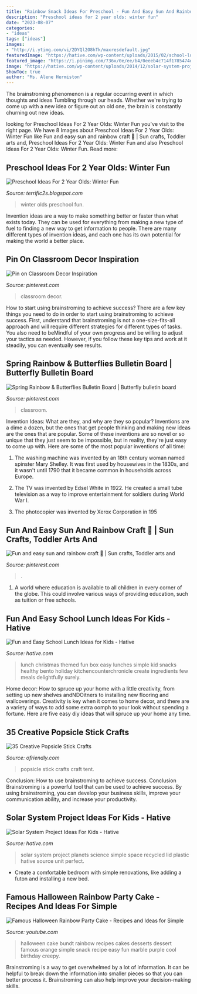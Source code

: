 ```yaml
---
title: "Rainbow Snack Ideas For Preschool - Fun And Easy Sun And Rainbow Craft 🌈"
description: "Preschool ideas for 2 year olds: winter fun"
date: "2023-08-07"
categories:
- "ideas"
tags: ["ideas"]
images:
- "http://i.ytimg.com/vi/2DYQl2O8hTk/maxresdefault.jpg"
featuredImage: "https://hative.com/wp-content/uploads/2015/02/school-lunch-ideas-for-kids/4-school-lunch-ideas-for-kids.jpg"
featured_image: "https://i.pinimg.com/736x/0e/ee/b4/0eeeb4c714f1785474d5f604f976ab46.jpg"
image: "https://hative.com/wp-content/uploads/2014/12/solar-system-project-ideas/15-solar-system-project-ideas.jpg"
ShowToc: true
author: "Ms. Alene Hermiston"
---
```



The brainstroming phenomenon is a regular occurring event in which thoughts and ideas Tumbling through our heads. Whether we're trying to come up with a new idea or figure out an old one, the brain is constantly churning out new ideas. 

	

		
looking for Preschool Ideas For 2 Year Olds: Winter Fun you've visit to the right page. We have 8 Images about Preschool Ideas For 2 Year Olds: Winter Fun like Fun and easy sun and rainbow craft 🌈 | Sun crafts, Toddler arts and, Preschool Ideas For 2 Year Olds: Winter Fun and also Preschool Ideas For 2 Year Olds: Winter Fun. Read more:
		
    
## Preschool Ideas For 2 Year Olds: Winter Fun

<img loading=lazy src="http://4.bp.blogspot.com/-nlxWxBBh1ek/T2GlwynSAMI/AAAAAAAACs0/UKaUrAhB4MQ/s1600/IMG_0069.JPG" onerror="this.onerror=null;this.src='https://tse3.mm.bing.net/th?id=OIP.dGQ2nMaZkvN_aftRXxA0FgHaJ4&amp;pid=15.1';" alt="Preschool Ideas For 2 Year Olds: Winter Fun">

_Source: terrific2s.blogspot.com_

>winter olds preschool fun. 

	

Invention ideas are a way to make something better or faster than what exists today. They can be used for everything from making a new type of fuel to finding a new way to get information to people. There are many different types of invention ideas, and each one has its own potential for making the world a better place.

    
## Pin On Classroom Decor Inspiration

<img loading=lazy src="https://i.pinimg.com/736x/a7/67/3c/a7673cb2c78bcdeba0b0c5b0456947b0.jpg" onerror="this.onerror=null;this.src='https://tse3.mm.bing.net/th?id=OIP.web-O1KqzDsn6snSmXeE-AHaJ3&amp;pid=15.1';" alt="Pin on Classroom Decor Inspiration">

_Source: pinterest.com_

>classroom decor. 

	

How to start using brainstroming to achieve success?
There are a few key things you need to do in order to start using brainstroming to achieve success. First, understand that brainstroming is not a one-size-fits-all approach and will require different strategies for different types of tasks. You also need to beMindful of your own progress and be willing to adjust your tactics as needed. However, if you follow these key tips and work at it steadily, you can eventually see results.

    
## Spring Rainbow &amp; Butterflies Bulletin Board | Butterfly Bulletin Board

<img loading=lazy src="https://i.pinimg.com/736x/54/25/6f/54256fb0f7d929e1a6b0333686644e18.jpg" onerror="this.onerror=null;this.src='https://tse2.mm.bing.net/th?id=OIP.K4RvcYvH6i9cbjXGyWJsBgHaHa&amp;pid=15.1';" alt="Spring Rainbow &amp; Butterflies Bulletin Board | Butterfly bulletin board">

_Source: pinterest.com_

>classroom. 

	

Invention Ideas: What are they, and why are they so popular?
Inventions are a dime a dozen, but the ones that get people thinking and making new ideas are the ones that are popular. Some of these inventions are so novel or so unique that they just seem to be impossible, but in reality, they're just easy to come up with. Here are some of the most popular inventions of all time: 
1. The washing machine was invented by an 18th century woman named spinster Mary Shelley. It was first used by housewives in the 1830s, and it wasn't until 1790 that it became common in households across Europe.

2. The TV was invented by Edsel White in 1922. He created a small tube television as a way to improve entertainment for soldiers during World War I.

3. The photocopier was invented by Xerox Corporation in 195
    
## Fun And Easy Sun And Rainbow Craft 🌈 | Sun Crafts, Toddler Arts And

<img loading=lazy src="https://i.pinimg.com/736x/0e/ee/b4/0eeeb4c714f1785474d5f604f976ab46.jpg" onerror="this.onerror=null;this.src='https://tse3.mm.bing.net/th?id=OIP.V_74fdXjHpDMmR8ZElTBJQHaJ3&amp;pid=15.1';" alt="Fun and easy sun and rainbow craft 🌈 | Sun crafts, Toddler arts and">

_Source: pinterest.com_

>. 

	

1. A world where education is available to all children in every corner of the globe. This could involve various ways of providing education, such as tuition or free schools. 

    
## Fun And Easy School Lunch Ideas For Kids - Hative

<img loading=lazy src="https://hative.com/wp-content/uploads/2015/02/school-lunch-ideas-for-kids/4-school-lunch-ideas-for-kids.jpg" onerror="this.onerror=null;this.src='https://tse3.mm.bing.net/th?id=OIP.VjzE0aEoPTM-s2Uu7r3qPwHaMS&amp;pid=15.1';" alt="Fun and Easy School Lunch Ideas for Kids - Hative">

_Source: hative.com_

>lunch christmas themed fun box easy lunches simple kid snacks healthy bento holiday kitchencounterchronicle create ingredients few meals delightfully surely. 

	

Home decor: How to spruce up your home with a little creativity, from setting up new shelves andNDOitners to installing new flooring and wallcoverings.
Creativity is key when it comes to home decor, and there are a variety of ways to add some extra oomph to your look without spending a fortune. Here are five easy diy ideas that will spruce up your home any time.

    
## 35 Creative Popsicle Stick Crafts

<img loading=lazy src="http://ofriendly.com/wp-content/uploads/2017/06/popsicle-stick-diy/20-popsicle-stick-craft-ideas-tutorials.jpg" onerror="this.onerror=null;this.src='https://tse2.mm.bing.net/th?id=OIP.bIxGuJklRT6GqTwRTKpMvgHaLG&amp;pid=15.1';" alt="35 Creative Popsicle Stick Crafts">

_Source: ofriendly.com_

>popsicle stick crafts craft tent. 

	

Conclusion: How to use brainstroming to achieve success.
Conclusion
Brainstroming is a powerful tool that can be used to achieve success. By using brainstroming, you can develop your business skills, improve your communication ability, and increase your productivity.

    
## Solar System Project Ideas For Kids - Hative

<img loading=lazy src="https://hative.com/wp-content/uploads/2014/12/solar-system-project-ideas/15-solar-system-project-ideas.jpg" onerror="this.onerror=null;this.src='https://tse3.mm.bing.net/th?id=OIP.kJ0xmNZ1HEB2zFYHi6pGmwHaJ4&amp;pid=15.1';" alt="Solar System Project Ideas For Kids - Hative">

_Source: hative.com_

>solar system project planets science simple space recycled lid plastic hative source unit perfect. 

	

- Create a comfortable bedroom with simple renovations, like adding a futon and installing a new bed. 

    
## Famous Halloween Rainbow Party Cake - Recipes And Ideas For Simple

<img loading=lazy src="http://i.ytimg.com/vi/2DYQl2O8hTk/maxresdefault.jpg" onerror="this.onerror=null;this.src='https://tse3.mm.bing.net/th?id=OIP.AcAUUZ17WmDJD-cZ1gx6ZAHaEK&amp;pid=15.1';" alt="Famous Halloween Rainbow Party Cake - Recipes and Ideas for Simple">

_Source: youtube.com_

>halloween cake bundt rainbow recipes cakes desserts dessert famous orange simple snack recipe easy fun marble purple cool birthday creepy. 

	

Brainstroming is a way to get overwhelmed by a lot of information. It can be helpful to break down the information into smaller pieces so that you can better process it. Brainstroming can also help improve your decision-making skills.

